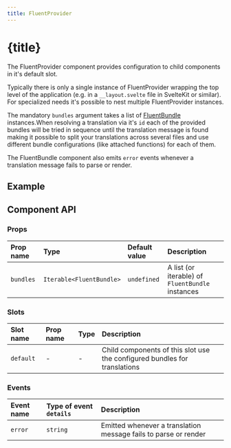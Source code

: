 ```yaml
---
title: FluentProvider
---
```


<script>
	import ExampleMultiLanguage from '$lib/site/examples/tutorial/multi-language/Example.svelte'
</script>

# {title}

The FluentProvider component provides configuration to child components in it's default slot.

Typically there is only a single instance of FluentProvider wrapping the top level of the application
(e.g. in a `__layout.svelte` file in SvelteKit or similar). For specialized needs it's possible to nest
multiple FluentProvider instances.

The mandatory `bundles` argument takes a list of
[FluentBundle](https://projectfluent.org/fluent.js/bundle/classes/fluentbundle.html) instances.When resolving a
translation via it's `id` each of the provided bundles will be tried in sequence until the translation message
is found making it possible to split your translations across several files and use different bundle configurations
(like attached functions) for each of them.

The FluentBundle component also emits `error` events whenever a translation message fails to parse or render.

## Example

<ExampleMultiLanguage />

## Component API

### Props

| Prop name | Type                     | Default value | Description                                      |
| :-------- | :----------------------- | :------------ | :----------------------------------------------- |
| `bundles` | `Iterable<FluentBundle>` | `undefined`   | A list (or iterable) of `FluentBundle` instances |

### Slots

| Slot name | Prop name | Type | Description                                                               |
| :-------- | :-------- | :--- | :------------------------------------------------------------------------ |
| `default` | -         | -    | Child components of this slot use the configured bundles for translations |

### Events

| Event name | Type of event `details` | Description                                                     |
| :--------- | :---------------------- | :-------------------------------------------------------------- |
| `error`    | `string`                | Emitted whenever a translation message fails to parse or render |
